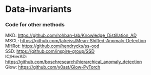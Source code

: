 # Data-invariants

### Code for other methods
MKD: https://github.com/rohban-lab/Knowledge_Distillation_AD  <br>
MSCL: https://github.com/talreiss/Mean-Shifted-Anomaly-Detection <br>
MHRot: https://github.com/hendrycks/ss-ood <br>
SSD: https://github.com/inspire-group/SSD <br>
IC/HierAD: https://github.com/boschresearch/hierarchical_anomaly_detection <br>
Glow: https://github.com/y0ast/Glow-PyTorch <br>
